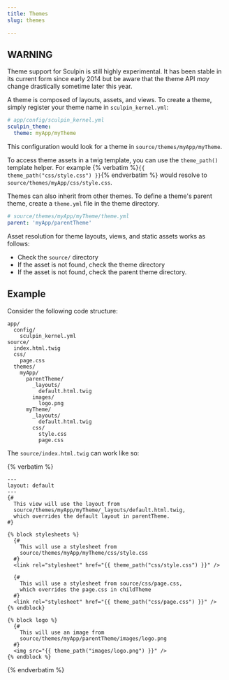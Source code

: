 ```yaml
---
title: Themes
slug: themes

---
```


<div class="well well-small">
<h2>WARNING</h2>
<p>
Theme support for Sculpin is still highly experimental. It has been stable in its current form since early 2014 but be aware that the theme API <em>may</em> change drastically sometime later this year.
</p>
</div>

A theme is composed of layouts, assets, and views. To create a theme, simply register your theme name in `sculpin_kernel.yml`:

```yml
# app/config/sculpin_kernel.yml
sculpin_theme:
  theme: myApp/myTheme
```

This configuration would look for a theme in `source/themes/myApp/myTheme`.

To access theme assets in a twig template, you can use the `theme_path()` template helper. For example {% verbatim %}`{{ theme_path("css/style.css") }}`{% endverbatim %} would resolve to `source/themes/myApp/css/style.css`.

Themes can also inherit from other themes. To define a theme's parent theme, create a `theme.yml` file in the theme directory.
 
```yml
# source/themes/myApp/myTheme/theme.yml
parent: 'myApp/parentTheme'
```

Asset resolution for theme layouts, views, and static assets works as follows:

- Check the `source/` directory
- If the asset is not found, check the theme directory
- If the asset is not found, check the parent theme directory. 


## Example

Consider the following code structure:

```
app/
  config/
    sculpin_kernel.yml
source/
  index.html.twig
  css/
    page.css
  themes/
    myApp/
      parentTheme/
        _layouts/
          default.html.twig
        images/
          logo.png
      myTheme/
        _layouts/
          default.html.twig
        css/
          style.css
          page.css
```

The `source/index.html.twig` can work like so:

{% verbatim %}
```twig
---
layout: default
---
{# 
  This view will use the layout from 
  source/themes/myApp/myTheme/_layouts/default.html.twig,
  which overrides the default layout in parentTheme.
#}

{% block stylesheets %}
  {# 
    This will use a stylesheet from 
    source/themes/myApp/myTheme/css/style.css 
  #}
  <link rel="stylesheet" href="{{ theme_path("css/style.css") }}" />
  
  {#
    This will use a stylesheet from source/css/page.css,
    which overrides the page.css in childTheme
  #}
  <link rel="stylesheet" href="{{ theme_path("css/page.css") }}" />
{% endblock}

{% block logo %}
  {#
    This will use an image from 
    source/themes/myApp/parentTheme/images/logo.png 
  #}
  <img src="{{ theme_path("images/logo.png") }}" />
{% endblock %}
```
{% endverbatim %}


